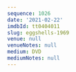 ```yaml
---
sequence: 1026
date: '2021-02-22'
imdbId: tt0404011
slug: eggshells-1969
venue: null
venueNotes: null
medium: DVD
mediumNotes: null
---
```


